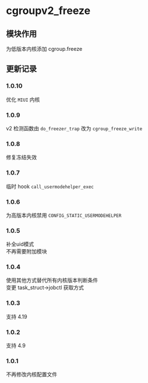 # cgroupv2_freeze
## 模块作用
为低版本内核添加 cgroup.freeze

## 更新记录
### 1.0.10
优化 `MIUI` 内核
### 1.0.9
v2 检测函数由 `do_freezer_trap` 改为 `cgroup_freeze_write`
### 1.0.8
修复冻结失效
### 1.0.7
临时 hook `call_usermodehelper_exec`
### 1.0.6
为高版本内核禁用 `CONFIG_STATIC_USERMODEHELPER`
### 1.0.5
补全uid模式<br />
不再需要附加模块
### 1.0.4
使用其他方式替代所有内核版本判断条件<br />
变更 task_struct->jobctl 获取方式
### 1.0.3
支持 4.19
### 1.0.2
支持 4.9
### 1.0.1
不再修改内核配置文件
